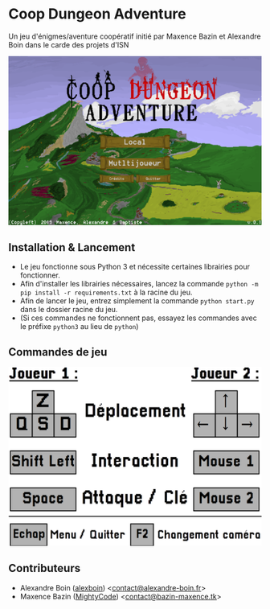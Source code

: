 Coop Dungeon Adventure
======================
Un jeu d'énigmes/aventure coopératif initié par Maxence Bazin et Alexandre Boin dans le carde des projets d'ISN

![Screentitle of Coop Dugeon Adventure](screentitle.png)

Installation & Lancement
------------------------
* Le jeu fonctionne sous Python 3 et nécessite certaines librairies pour fonctionner.
* Afin d'installer les librairies nécessaires, lancez la commande `python -m pip install -r requirements.txt` à la racine du jeu.
* Afin de lancer le jeu, entrez simplement la commande `python start.py` dans le dossier racine du jeu.
* (Si ces commandes ne fonctionnent pas, essayez les commandes avec le préfixe `python3` au lieu de `python`) 

Commandes de jeu
----------------
![Game controls of Coop Dugeon Adventure](commands.png)

Contributeurs
--------------
- Alexandre Boin ([alexboin](https://github.com/alexboin/)) 
<<contact@alexandre-boin.fr>>
- Maxence Bazin ([MightyCode](https://github.com/MightyCode/)) 
<<contact@bazin-maxence.tk>>
